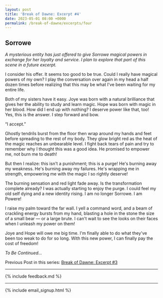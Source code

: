 ```yaml
---
layout: post
title: 'Break of Dawne: Excerpt #4'
date: 2023-05-01 08:00 +0000
permalink: /break-of-dawne/excerpts/four
---
```


## Sorrowe

_A mysterious entity has just offered to give Sorrowe magical powers in exchange for her loyalty and service. I plan to explore that part of this scene in a future excerpt._

I consider his offer. It seems too good to be true. Could I really have magical powers of my own? I play the conversation over again in my head a half dozen times before realizing that this may be what I've been waiting for my entire life.

Both of my sisters have it easy. Joye was born with a natural brilliance that gives her the ability to study and learn magic. Hope was born with magic in her blood. How did I end up with nothing? I deserve power like that, too! Yes, this is the answer. I step forward and bow.

“I accept.”

Ghostly tendrils burst from the floor then wrap around my hands and feet before spreading to the rest of my body. They glow bright red as the heat of the magic reaches an unbearable level. I fight back tears of pain and try to remember why I thought this was a good idea. He promised to empower me, not burn me to death!

But then I realize: this isn't a punishment; this is a purge! He's burning away my weakness. He's burning away my failures. He's wrapping me in strength, empowering me with the magic I so rightly deserve!

The burning sensation and red light fade away. Is the transformation complete already? I was actually starting to enjoy the purge. I could feel my old self dying and a new identity rising. I am no longer Sorrowe. I am Powere!

I raise my palm toward the far wall. I yell a command word, and a beam of crackling energy bursts from my hand, blasting a hole in the stone the size of a small bear — or a large brute. I can't wait to see the looks on their faces when I unleash my power on them!

Joye and Hope will owe me big time. I'm finally able to do what they've been too weak to do for so long. With this new power, I can finally pay the cost of freedom!


_To Be Continued..._

Previous Post in this series: [Break of Dawne: Excerpt #3](/break-of-dawne/excerpts/three)

---

{% include feedback.md %}

---

{% include email_signup.html %}

